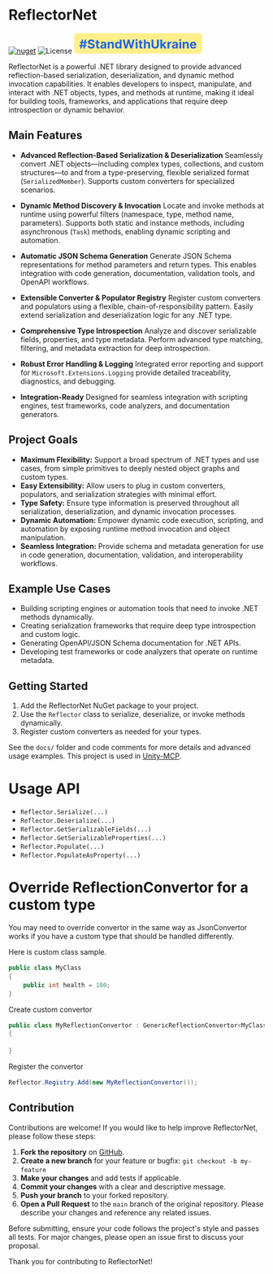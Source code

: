 # ReflectorNet

[![nuget](https://img.shields.io/nuget/v/com.IvanMurzak.ReflectorNet)](https://www.nuget.org/packages/com.IvanMurzak.ReflectorNet/) ![License](https://img.shields.io/github/license/IvanMurzak/ReflectorNet) [![Stand With Ukraine](https://raw.githubusercontent.com/vshymanskyy/StandWithUkraine/main/badges/StandWithUkraine.svg)](https://stand-with-ukraine.pp.ua)

ReflectorNet is a powerful .NET library designed to provide advanced reflection-based serialization, deserialization, and dynamic method invocation capabilities. It enables developers to inspect, manipulate, and interact with .NET objects, types, and methods at runtime, making it ideal for building tools, frameworks, and applications that require deep introspection or dynamic behavior.

## Main Features

- **Advanced Reflection-Based Serialization & Deserialization**
  Seamlessly convert .NET objects—including complex types, collections, and custom structures—to and from a type-preserving, flexible serialized format (`SerializedMember`). Supports custom converters for specialized scenarios.

- **Dynamic Method Discovery & Invocation**
  Locate and invoke methods at runtime using powerful filters (namespace, type, method name, parameters). Supports both static and instance methods, including asynchronous (`Task`) methods, enabling dynamic scripting and automation.

- **Automatic JSON Schema Generation**
  Generate JSON Schema representations for method parameters and return types. This enables integration with code generation, documentation, validation tools, and OpenAPI workflows.

- **Extensible Converter & Populator Registry**
  Register custom converters and populators using a flexible, chain-of-responsibility pattern. Easily extend serialization and deserialization logic for any .NET type.

- **Comprehensive Type Introspection**
  Analyze and discover serializable fields, properties, and type metadata. Perform advanced type matching, filtering, and metadata extraction for deep introspection.

- **Robust Error Handling & Logging**
  Integrated error reporting and support for `Microsoft.Extensions.Logging` provide detailed traceability, diagnostics, and debugging.

- **Integration-Ready**
  Designed for seamless integration with scripting engines, test frameworks, code analyzers, and documentation generators.


## Project Goals

- **Maximum Flexibility:** Support a broad spectrum of .NET types and use cases, from simple primitives to deeply nested object graphs and custom types.
- **Easy Extensibility:** Allow users to plug in custom converters, populators, and serialization strategies with minimal effort.
- **Type Safety:** Ensure type information is preserved throughout all serialization, deserialization, and dynamic invocation processes.
- **Dynamic Automation:** Empower dynamic code execution, scripting, and automation by exposing runtime method invocation and object manipulation.
- **Seamless Integration:** Provide schema and metadata generation for use in code generation, documentation, validation, and interoperability workflows.

## Example Use Cases

- Building scripting engines or automation tools that need to invoke .NET methods dynamically.
- Creating serialization frameworks that require deep type introspection and custom logic.
- Generating OpenAPI/JSON Schema documentation for .NET APIs.
- Developing test frameworks or code analyzers that operate on runtime metadata.

## Getting Started

1. Add the ReflectorNet NuGet package to your project.
2. Use the `Reflector` class to serialize, deserialize, or invoke methods dynamically.
3. Register custom converters as needed for your types.

See the `docs/` folder and code comments for more details and advanced usage examples.
This project is used in [Unity-MCP](https://github.com/IvanMurzak/Unity-MCP).

# Usage API

- `Reflector.Serialize(...)`
- `Reflector.Deserialize(...)`
- `Reflector.GetSerializableFields(...)`
- `Reflector.GetSerializableProperties(...)`
- `Reflector.Populate(...)`
- `Reflector.PopulateAsProperty(...)`

# Override ReflectionConvertor for a custom type

You may need to override convertor in the same way as JsonConvertor works if you have a custom type that should be handled differently.

Here is custom class sample.

```csharp
public class MyClass
{
    public int health = 100;
}
```

Create custom convertor

```csharp
public class MyReflectionConvertor : GenericReflectionConvertor<MyClass>
{

}
```

Register the convertor

```csharp
Reflector.Registry.Add(new MyReflectionConvertor());
```

## Contribution

Contributions are welcome! If you would like to help improve ReflectorNet, please follow these steps:

1. **Fork the repository** on [GitHub](https://github.com/IvanMurzak/ReflectorNet).
2. **Create a new branch** for your feature or bugfix:
   `git checkout -b my-feature`
3. **Make your changes** and add tests if applicable.
4. **Commit your changes** with a clear and descriptive message.
5. **Push your branch** to your forked repository.
6. **Open a Pull Request** to the `main` branch of the original repository. Please describe your changes and reference any related issues.

Before submitting, ensure your code follows the project's style and passes all tests. For major changes, please open an issue first to discuss your proposal.

Thank you for contributing to ReflectorNet!